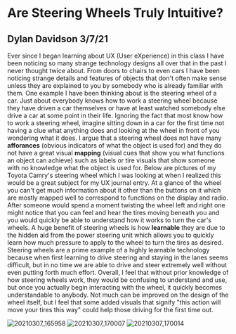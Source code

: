 # Are Steering Wheels Truly Intuitive?

## Dylan Davidson 3/7/21

Ever since I began learning about UX (User eXperience) in this class I have been noticing so many strange technology designs all over that in the past I never thought twice about. From doors to chairs to even cars I have been noticing strange details and features of objects that don't often make sense unless they are explained to you by somebody who is already familiar with them. One example I have been thinking about is the steering wheel of a car. Just about everybody knows how to work a steering wheel because they have driven a car themselves or have at least watched somebody else drive a car at some point in their life. Ignoring the fact that most know how to work a steering wheel, imagine sitting down in a car for the first time not having a clue what anything does and looking at the wheel in front of you wondering what it does. I argue that a steering wheel does not have many **afforances** (obvious indicators of what the object is used for) and they do not have a great visual **mapping** (visual cues that show you what functions an object can achieve) such as labels or tire visuals that show someone with no knowledge what the object is used for. Below are pictures of my Toyota Camry's steering wheel which I was looking at when I realized this would be a great subject for my UX journal entry. At a glance of the wheel you can't get much information about it other than the buttons on it which are mostly mapped well to correspond to functions on the display and radio. After someone would spend a moment twisting the wheel left and right one might notice that you can feel and hear the tires moving beneath you and you would quickly be able to understand how it works to turn the car's wheels. A huge benefit of steering wheels is how **learnable** they are due to the hidden aid from the power steering unit which allows you to quickly learn how much pressure to apply to the wheel to turn the tires as desired. Steering wheels are a prime example of a highly learnable technology because when first learning to drive steering and staying in the lanes seems difficult, but in no time we are able to drive and steer extremely well without even putting forth much effort. Overall, I feel that without prior knowledge of how steering wheels work, they would be confusing to understand and use, but once you actually begin interacting with the wheel, it quickly becomes understandable to anybody. Not much can be improved on the design of the wheel itself, but I feel that some added visuals that signify "this action will move your tires this way" could help those driving for the first time out.

![20210307_165958](https://user-images.githubusercontent.com/14100088/110268184-1deef480-7f76-11eb-9fa5-99a781b1a9c4.jpg)
![20210307_170007](https://user-images.githubusercontent.com/14100088/110268177-1a5b6d80-7f76-11eb-8600-c73be3bbdaac.jpg)
![20210307_170014](https://user-images.githubusercontent.com/14100088/110268215-2d6e3d80-7f76-11eb-83aa-79f990844b08.jpg)
